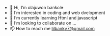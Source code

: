 - 👋 Hi, I’m olajuwon bankole
- 👀 I’m interested in coding and web dvelopment
- 🌱 I’m currently learning Html and javascript
- 💞️ I’m looking to collaborate on ...
- 📫 How to reach me lilbanky7@gmail.com

<!---
lilbanky10/lilbanky10 is a ✨ special ✨ repository because its `README.md` (this file) appears on your GitHub profile.
You can click the Preview link to take a look at your changes.
--->
